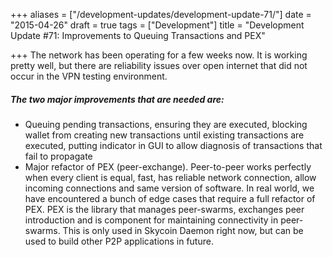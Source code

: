 +++
aliases = ["/development-updates/development-update-71/"]
date = "2015-04-26"
draft = true
tags = ["Development"]
title = "Development Update #71: Improvements to Queuing Transactions and PEX"

+++
The network has been operating for a few weeks now. It is working pretty well, but there are reliability issues over open internet that did not occur in the VPN testing environment.

##### The two major improvements that are needed are:
- Queuing pending transactions, ensuring they are executed, blocking wallet from creating new transactions until existing transactions are executed, putting indicator in GUI to allow diagnosis of transactions that fail to propagate
- Major refactor of PEX (peer-exchange). Peer-to-peer works perfectly when every client is equal, fast, has reliable network connection, allow incoming connections and same version of software. In real world, we have encountered a bunch of edge cases that require a full refactor of PEX. PEX is the library that manages peer-swarms, exchanges peer introduction and is component for maintaining connectivity in peer-swarms. This is only used in Skycoin Daemon right now, but can be used to build other P2P applications in future.